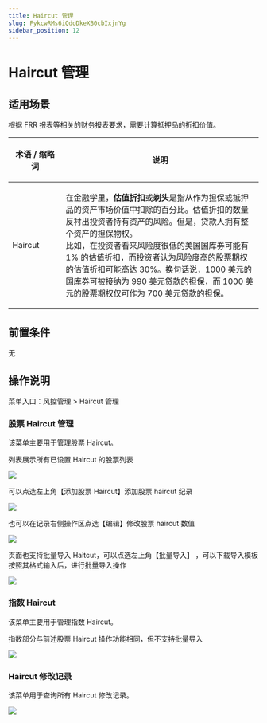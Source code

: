 ```yaml
---
title: Haircut 管理
slug: FykcwRMs6iQdoDkeXB0cbIxjnYg
sidebar_position: 12
---
```



# Haircut 管理

## 适用场景

根据 FRR 报表等相关的财务报表要求，需要计算抵押品的折扣价值。

<table header_column="1" header_row="1">
<colgroup>
<col width="144"/>
<col width="719"/>
</colgroup>
<thead>
<tr><th><p><strong>术语 / 缩略词</strong></p></th><th><p><strong>说明</strong></p></th></tr>
</thead>
<tbody>
<tr><td><p>Haircut</p></td><td><p>在金融学里，<strong>估值折扣</strong>或<strong>剃头</strong>是指从作为担保或抵押品的资产市场价值中扣除的百分比。估值折扣的数量反衬出投资者持有资产的风险。但是，贷款人拥有整个资产的担保物权。​<br/>比如，在投资者看来风险度很低的美国国库券可能有 1% 的估值折扣，而投资者认为风险度高的股票期权的估值折扣可能高达 30%。换句话说，1000 美元的国库券可被接纳为 990 美元贷款的担保，而 1000 美元的股票期权仅可作为 700 美元贷款的担保。</p></td></tr>
</tbody>
</table>

## 前置条件

无

## 操作说明

菜单入口：风控管理  &gt; Haircut 管理

### 股票 Haircut 管理

该菜单主要用于管理股票 Haircut。

列表展示所有已设置 Haircut 的股票列表

<img src="/assets/G2QLbTWqQoGy8yxR7E0cU46EnOf.png" src-width="3162" src-height="1132" align="center"/>

可以点选左上角【添加股票 Haircut】添加股票 haircut 纪录

<img src="/assets/SjkJbcj6yoIv6IxFfzbcVf1qneb.png" src-width="3166" src-height="664" align="center"/>

也可以在记录右侧操作区点选【编辑】修改股票 haircut 数值

<img src="/assets/RXHCb4QvNofMQBxCsiScjFWVnsc.png" src-width="3182" src-height="690" align="center"/>

页面也支持批量导入 Haitcut，可以点选左上角【批量导入】 ，可以下载导入模板按照其格式输入后，进行批量导入操作

<img src="/assets/B2qkbewyPoIYkqxOV5lciBvbnmh.png" src-width="3178" src-height="588" align="center"/>

### 指数 Haircut

该菜单主要用于管理指数 Haircut。

指数部分与前述股票 Haircut 操作功能相同，但不支持批量导入

<img src="/assets/OZw5br1kgoKdgGxc3jIcslyHnBc.png" src-width="3196" src-height="704" align="center"/>

### Haircut 修改记录

该菜单用于查询所有 Haircut 修改记录。

<img src="/assets/MrQGblTujoMbfixqg2QcEiJ4nVf.png" src-width="3158" src-height="974" align="center"/>

